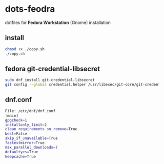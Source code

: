 # dots-feodra
dotfiles for **Fedora Workstation** (Gnome) installation

## install

```bash
chmod +x ./copy.sh 
./copy.sh 
```

## fedora git-credential-libsecret

```bash
sudo dnf install git-credential-libsecret
git config --global credential.helper /usr/libexec/git-core/git-credential-libsecret
```

## dnf.conf

```bash
File: /etc/dnf/dnf.conf
[main]
gpgcheck=1
installonly_limit=2
clean_requirements_on_remove=True
best=False
skip_if_unavailable=True
fastestmirror=True
max_parallel_downloads=7
defaultyes=True
keepcache=True

```
